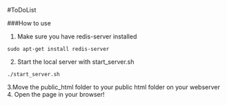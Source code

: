 #ToDoList

###How to use
1. Make sure you have redis-server installed 
```shell
sudo apt-get install redis-server
```
2. Start the local server with start_server.sh
```shell
./start_server.sh
```
3.Move the public_html folder to your public html folder on your webserver
4. Open the page in your browser!
